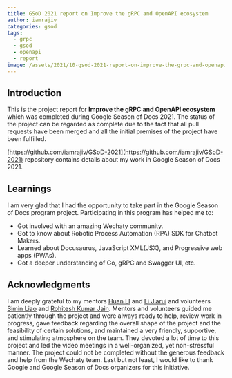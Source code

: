 ```yaml
---
title: GSoD 2021 report on Improve the gRPC and OpenAPI ecosystem
author: iamrajiv
categories: gsod
tags:
  - grpc
  - gsod
  - openapi
  - report
image: /assets/2021/10-gsod-2021-report-on-improve-the-grpc-and-openapi-ecosystem/10-gsod-2021-report-on-improve-the-grpc-and-openapi-ecosystem.webp
---
```


## Introduction

This is the project report for **Improve the gRPC and OpenAPI ecosystem** which was completed during Google Season of Docs 2021. The status of the project can be regarded as complete due to the fact that all pull requests have been merged and all the initial premises of the project have been fulfilled.

[https://github.com/iamrajiv/GSoD-2021](https://github.com/iamrajiv/GSoD-2021) repository contains details about my work in Google Season of Docs 2021.

## Learnings

I am very glad that I had the opportunity to take part in the Google Season of Docs program project. Participating in this program has helped me to:

- Got involved with an amazing Wechaty community.
- Got to know about Robotic Process Automation (RPA) SDK for Chatbot Makers.
- Learned about Docusaurus, JavaScript XML(JSX), and Progressive web apps (PWAs).
- Got a deeper understanding of Go, gRPC and Swagger UI, etc.

## Acknowledgments

I am deeply grateful to my mentors [Huan LI](https://github.com/huan) and [Li Jiarui](https://github.com/lijiarui) and volunteers [Simin Liao](https://github.com/proudofsimin) and [Rohitesh Kumar Jain](https://github.com/Rohitesh-Kumar-Jain). Mentors and volunteers guided me patiently through the project and were always ready to help, review work in progress, gave feedback regarding the overall shape of the project and the feasibility of certain solutions, and maintained a very friendly, supportive, and stimulating atmosphere on the team. They devoted a lot of time to this project and led the video meetings in a well-organized, yet non-stressful manner. The project could not be completed without the generous feedback and help from the Wechaty team. Last but not least, I would like to thank Google and Google Season of Docs organizers for this initiative.
